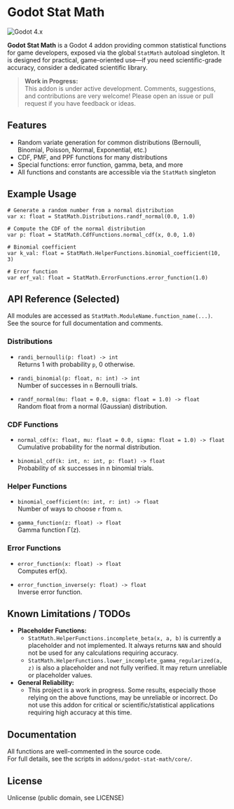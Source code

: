 # Godot Stat Math

![Godot 4.x](https://img.shields.io/badge/Godot-4.x-blue?logo=godot-engine)

**Godot Stat Math** is a Godot 4 addon providing common statistical functions for game developers, exposed via the global `StatMath` autoload singleton. It is designed for practical, game-oriented use—if you need scientific-grade accuracy, consider a dedicated scientific library.

> **Work in Progress:**  
> This addon is under active development. Comments, suggestions, and contributions are very welcome! Please open an issue or pull request if you have feedback or ideas.

## Features

- Random variate generation for common distributions (Bernoulli, Binomial, Poisson, Normal, Exponential, etc.)
- CDF, PMF, and PPF functions for many distributions
- Special functions: error function, gamma, beta, and more
- All functions and constants are accessible via the `StatMath` singleton

## Example Usage

```gdscript
# Generate a random number from a normal distribution
var x: float = StatMath.Distributions.randf_normal(0.0, 1.0)

# Compute the CDF of the normal distribution
var p: float = StatMath.CdfFunctions.normal_cdf(x, 0.0, 1.0)

# Binomial coefficient
var k_val: float = StatMath.HelperFunctions.binomial_coefficient(10, 3)

# Error function
var erf_val: float = StatMath.ErrorFunctions.error_function(1.0)
```

## API Reference (Selected)

All modules are accessed as `StatMath.ModuleName.function_name(...)`.  
See the source for full documentation and comments.

### Distributions

- `randi_bernoulli(p: float) -> int`  
  Returns 1 with probability `p`, 0 otherwise.

- `randi_binomial(p: float, n: int) -> int`  
  Number of successes in `n` Bernoulli trials.

- `randf_normal(mu: float = 0.0, sigma: float = 1.0) -> float`  
  Random float from a normal (Gaussian) distribution.

### CDF Functions

- `normal_cdf(x: float, mu: float = 0.0, sigma: float = 1.0) -> float`  
  Cumulative probability for the normal distribution.

- `binomial_cdf(k: int, n: int, p: float) -> float`  
  Probability of ≤k successes in n binomial trials.

### Helper Functions

- `binomial_coefficient(n: int, r: int) -> float`  
  Number of ways to choose `r` from `n`.

- `gamma_function(z: float) -> float`  
  Gamma function Γ(z).

### Error Functions

- `error_function(x: float) -> float`  
  Computes erf(x).

- `error_function_inverse(y: float) -> float`  
  Inverse error function.

## Known Limitations / TODOs

- **Placeholder Functions:**
  - `StatMath.HelperFunctions.incomplete_beta(x, a, b)` is currently a placeholder and not implemented. It always returns `NAN` and should not be used for any calculations requiring accuracy.
  - `StatMath.HelperFunctions.lower_incomplete_gamma_regularized(a, z)` is also a placeholder and not fully verified. It may return unreliable or placeholder values.
- **General Reliability:**
  - This project is a work in progress. Some results, especially those relying on the above functions, may be unreliable or incorrect. Do not use this addon for critical or scientific/statistical applications requiring high accuracy at this time.

## Documentation

All functions are well-commented in the source code.  
For full details, see the scripts in `addons/godot-stat-math/core/`.

## License

Unlicense (public domain, see LICENSE)